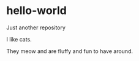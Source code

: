 # hello-world
Just another repository

I like cats.

They meow and are fluffy and fun to have around. 
